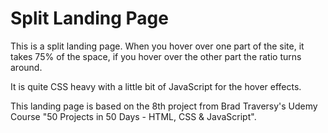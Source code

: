 # Split Landing Page

This is a split landing page. When you hover over one part of the site, it takes 75% of the space, if you hover over the other part the ratio turns around.

It is quite CSS heavy with a little bit of JavaScript for the hover effects.

This landing page is based on the 8th project from Brad Traversy's Udemy Course "50 Projects in 50 Days - HTML, CSS & JavaScript".
